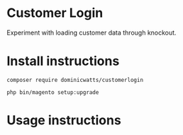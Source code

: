 # Customer Login #

Experiment with loading customer data through knockout.

# Install instructions #

`composer require dominicwatts/customerlogin`

`php bin/magento setup:upgrade`

# Usage instructions #

